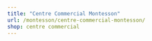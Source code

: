 ```yaml
---
title: "Centre Commercial Montesson"
url: /montesson/centre-commercial-montesson/
shop: centre commercial
---
```

